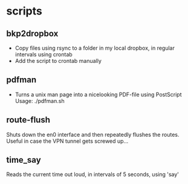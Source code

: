 scripts
=======


bkp2dropbox
-----------

- Copy files using rsync to a folder in my local dropbox, in regular intervals using crontab
- Add the script to crontab manually


pdfman
------

- Turns a unix man page into a nicelooking PDF-file using PostScript
Usage: ./pdfman.sh <manpage>


route-flush
-----------

Shuts down the en0 interface and then repeatedly flushes the routes.
Useful in case the VPN tunnel gets screwed up...


time_say
--------

Reads the current time out loud, in intervals of 5 seconds, using 'say'
